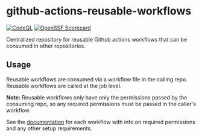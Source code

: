 # github-actions-reusable-workflows

[![CodeQL](https://github.com/mindbuttergold/github-actions-reusable-workflows/actions/workflows/github-code-scanning/codeql/badge.svg)](https://github.com/mindbuttergold/github-actions-reusable-workflows/actions/workflows/github-code-scanning/codeql) [![OpenSSF Scorecard](https://api.scorecard.dev/projects/github.com/mindbuttergold/github-actions-reusable-workflows/badge)](https://scorecard.dev/viewer/?uri=github.com/mindbuttergold/github-actions-reusable-workflows) 

<!-- TODO: Update after first merge -->
<!-- [!
[OpenSSF Best Practices](https://www.bestpractices.dev/projects/10740/badge?cache-control=no-cache)](https://www.bestpractices.dev/projects/10740) -->

Centralized repository for reusable Github actions workflows that can be consumed in other repositories.

## Usage

Reusable workflows are consumed via a workflow file in the calling repo. Reusable workflows are called at the job level.

**Note:** Reusable workflows only have only the permissions passed by the consuming repo, so any required permissions must be passed in the caller's workflow.

See the [documentation](./documentation/) for each workflow with info on required permissions and any other setup requirements.
